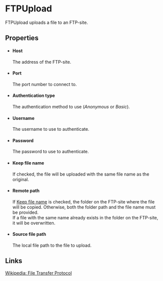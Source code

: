 FTPUpload
=========

FTPUpload uploads a file to an FTP-site.

Properties
----------

-  #### Host

    The address of the FTP-site.

-  #### Port

    The port number to connect to.

-  #### Authentication type

    The authentication method to use (*Anonymous* or *Basic*).

-  #### Username

    The username to use to authenticate.

-  #### Password

    The password to use to authenticate.

-  #### Keep file name

    If checked, the file will be uploaded with the same file name as the
    original.

-  #### Remote path

    If [Keep file name](#keepFileNameProperty) is checked, the folder on
    the FTP-site where the file will be copied. Otherwise, both the
    folder path and the file name must be provided.  
     If a file with the same name already exists in the folder on the
    FTP-site, it will be overwritten.

-  #### Source file path

    The local file path to the file to upload.

Links
-----

[Wikipedia: File Transfer
Protocol](http://en.wikipedia.org/wiki/File_Transfer_Protocol)
